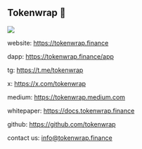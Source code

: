 ## Tokenwrap 👋

![](https://files.gitbook.com/v0/b/gitbook-x-prod.appspot.com/o/spaces%2FTu1Q5Pm27MK3wqIhXigt%2Fuploads%2FxWautJKGZwZO4xcySYxQ%2F6012310833050272308.jpg?alt=media&token=6f3372f3-1eaa-4b98-9bfc-ed99026e5f7e)

website: https://tokenwrap.finance

dapp: https://tokenwrap.finance/app

tg: https://t.me/tokenwrap

x:  https://x.com/tokenwrap

medium: https://tokenwrap.medium.com

whitepaper: https://docs.tokenwrap.finance

github: https://github.com/tokenwrap

contact us: info@tokenwrap.finance
